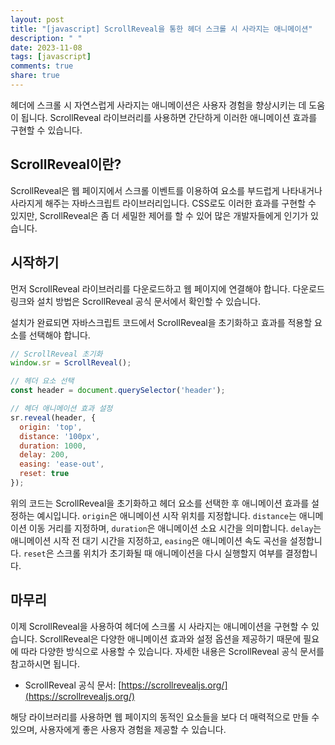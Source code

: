 ```yaml
---
layout: post
title: "[javascript] ScrollReveal을 통한 헤더 스크롤 시 사라지는 애니메이션"
description: " "
date: 2023-11-08
tags: [javascript]
comments: true
share: true
---
```


헤더에 스크롤 시 자연스럽게 사라지는 애니메이션은 사용자 경험을 향상시키는 데 도움이 됩니다. ScrollReveal 라이브러리를 사용하면 간단하게 이러한 애니메이션 효과를 구현할 수 있습니다.

## ScrollReveal이란?

ScrollReveal은 웹 페이지에서 스크롤 이벤트를 이용하여 요소를 부드럽게 나타내거나 사라지게 해주는 자바스크립트 라이브러리입니다. CSS로도 이러한 효과를 구현할 수 있지만, ScrollReveal은 좀 더 세밀한 제어를 할 수 있어 많은 개발자들에게 인기가 있습니다.

## 시작하기

먼저 ScrollReveal 라이브러리를 다운로드하고 웹 페이지에 연결해야 합니다. 다운로드 링크와 설치 방법은 ScrollReveal 공식 문서에서 확인할 수 있습니다.

설치가 완료되면 자바스크립트 코드에서 ScrollReveal을 초기화하고 효과를 적용할 요소를 선택해야 합니다.

```javascript
// ScrollReveal 초기화
window.sr = ScrollReveal();

// 헤더 요소 선택
const header = document.querySelector('header');

// 헤더 애니메이션 효과 설정
sr.reveal(header, {
  origin: 'top',
  distance: '100px',
  duration: 1000,
  delay: 200,
  easing: 'ease-out',
  reset: true
});
```

위의 코드는 ScrollReveal을 초기화하고 헤더 요소를 선택한 후 애니메이션 효과를 설정하는 예시입니다. `origin`은 애니메이션 시작 위치를 지정합니다. `distance`는 애니메이션 이동 거리를 지정하며, `duration`은 애니메이션 소요 시간을 의미합니다. `delay`는 애니메이션 시작 전 대기 시간을 지정하고, `easing`은 애니메이션 속도 곡선을 설정합니다. `reset`은 스크롤 위치가 초기화될 때 애니메이션을 다시 실행할지 여부를 결정합니다.

## 마무리

이제 ScrollReveal을 사용하여 헤더에 스크롤 시 사라지는 애니메이션을 구현할 수 있습니다. ScrollReveal은 다양한 애니메이션 효과와 설정 옵션을 제공하기 때문에 필요에 따라 다양한 방식으로 사용할 수 있습니다. 자세한 내용은 ScrollReveal 공식 문서를 참고하시면 됩니다.

- ScrollReveal 공식 문서: [https://scrollrevealjs.org/](https://scrollrevealjs.org/)

해당 라이브러리를 사용하면 웹 페이지의 동적인 요소들을 보다 더 매력적으로 만들 수 있으며, 사용자에게 좋은 사용자 경험을 제공할 수 있습니다.
